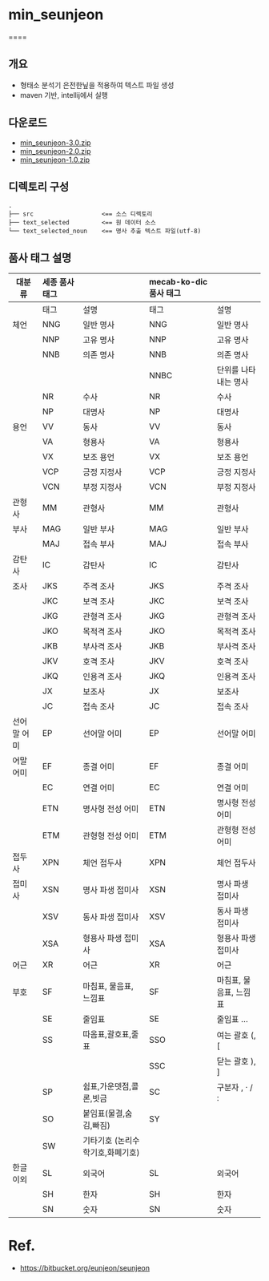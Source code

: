 # min_seunjeon
====

## 개요

- 형태소 분석기 은전한닢을 적용하여 텍스트 파일 생성
- maven 기반, intellij에서 실행

## 다운로드

- [min_seunjeon-3.0.zip](https://github.com/heshed/min_seunjeon/archive/v3.0.zip)
- [min_seunjeon-2.0.zip](https://github.com/heshed/min_seunjeon/archive/v2.0.zip)
- [min_seunjeon-1.0.zip](https://github.com/heshed/min_seunjeon/archive/v1.0.zip)


## 디렉토리 구성

```
.
├── src                   <== 소스 디렉토리
├── text_selected         <== 원 데이터 소스
└── text_selected_noun    <== 명사 추출 텍스트 파일(utf-8)
```

## 품사 태그 설명

| 대분류 | 세종 품사 태그 |  | mecab-ko-dic 품사 태그 |  |
|----|:---|:---|:---|:---|
|  | 태그 | 설명 | 태그 | 설명 |
| 체언 | NNG | 일반 명사 | NNG | 일반 명사 |
|  | NNP | 고유 명사 | NNP | 고유 명사 |
|  | NNB | 의존 명사 | NNB | 의존 명사 |
|  |  |  | NNBC | 단위를 나타내는 명사 |
|  | NR | 수사 | NR | 수사 |
|  | NP | 대명사 | NP | 대명사 |
| 용언 | VV | 동사 | VV | 동사 |
|  | VA | 형용사 | VA | 형용사 |
|  | VX | 보조 용언 | VX | 보조 용언 |
|  | VCP | 긍정 지정사 | VCP | 긍정 지정사 |
|  | VCN | 부정 지정사 | VCN | 부정 지정사 |
| 관형사 | MM | 관형사 | MM | 관형사 |
| 부사 | MAG | 일반 부사 | MAG | 일반 부사 |
|  | MAJ | 접속 부사 | MAJ | 접속 부사 |
| 감탄사 | IC | 감탄사 | IC | 감탄사 |
| 조사 | JKS | 주격 조사 | JKS | 주격 조사 |
|  | JKC | 보격 조사 | JKC | 보격 조사 |
|  | JKG | 관형격 조사 | JKG | 관형격 조사 |
|  | JKO | 목적격 조사 | JKO | 목적격 조사 |
|  | JKB | 부사격 조사 | JKB | 부사격 조사 |
|  | JKV | 호격 조사 | JKV | 호격 조사 |
|  | JKQ | 인용격 조사 | JKQ | 인용격 조사 |
|  | JX | 보조사 | JX | 보조사 |
|  | JC | 접속 조사 | JC | 접속 조사 |
| 선어말 어미 | EP | 선어말 어미 | EP | 선어말 어미 |
| 어말 어미 | EF | 종결 어미 | EF | 종결 어미 |
|  | EC | 연결 어미 | EC | 연결 어미 |
|  | ETN | 명사형 전성 어미 | ETN | 명사형 전성 어미 |
|  | ETM | 관형형 전성 어미  | ETM | 관형형 전성 어미  |
| 접두사 | XPN | 체언 접두사 | XPN | 체언 접두사 |
| 접미사 | XSN | 명사 파생 접미사 | XSN | 명사 파생 접미사 |
|  | XSV | 동사 파생 접미사 | XSV | 동사 파생 접미사 |
|  | XSA | 형용사 파생 접미사 | XSA | 형용사 파생 접미사 |
| 어근 | XR | 어근 | XR | 어근 |
| 부호 | SF | 마침표, 물음표, 느낌표 | SF | 마침표, 물음표, 느낌표 |
|  | SE | 줄임표 | SE | 줄임표 … |
|  | SS | 따옴표,괄호표,줄표 | SSO | 여는 괄호 (, \[ |
|  |  |  | SSC | 닫는 괄호 ), \] |
|  | SP | 쉼표,가운뎃점,콜론,빗금 | SC | 구분자 , · / : |
|  | SO | 붙임표(물결,숨김,빠짐) | SY |  |
|  | SW | 기타기호 (논리수학기호,화폐기호) |  |  |
| 한글 이외 | SL | 외국어 | SL | 외국어 |
|  | SH | 한자 | SH | 한자 |
|  | SN | 숫자 | SN | 숫자 |


# Ref.

- https://bitbucket.org/eunjeon/seunjeon
